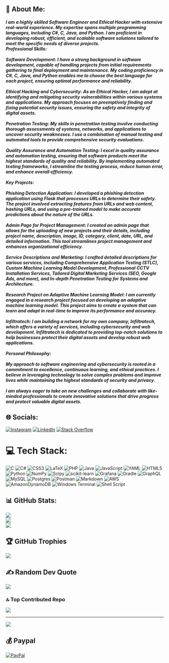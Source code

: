 ## 💫 About Me:
##### I am a highly skilled Software Engineer and Ethical Hacker with extensive real-world experience. My expertise spans multiple programming languages, including C#, C, Java, and Python. I am proficient in developing robust, efficient, and scalable software solutions tailored to meet the specific needs of diverse projects.<br>Professional Skills:<br><br>    Software Development: I have a strong background in software development, capable of handling projects from initial requirements gathering to final deployment and maintenance. My coding proficiency in C#, C, Java, and Python enables me to choose the best language for each project, ensuring optimal performance and reliability.<br><br>    Ethical Hacking and Cybersecurity: As an Ethical Hacker, I am adept at identifying and mitigating security vulnerabilities within various systems and applications. My approach focuses on preemptively finding and fixing potential security issues, ensuring the safety and integrity of digital assets.<br><br>    Penetration Testing: My skills in penetration testing involve conducting thorough assessments of systems, networks, and applications to uncover security weaknesses. I use a combination of manual testing and automated tools to provide comprehensive security evaluations.<br><br>    Quality Assurance and Automation Testing: I excel in quality assurance and automation testing, ensuring that software products meet the highest standards of quality and reliability. By implementing automated testing frameworks, I streamline the testing process, reduce human error, and enhance overall efficiency.<br><br>Key Projects:<br><br>    Phishing Detection Application: I developed a phishing detection application using Flask that processes URLs to determine their safety. The project involved extracting features from URLs and web content, hashing URLs, and using a pre-trained model to make accurate predictions about the nature of the URLs.<br><br>    Admin Page for Project Management: I created an admin page that allows for the uploading of new projects and their details, including project name, description, image, ID, category, client, date, URL, and detailed information. This tool streamlines project management and enhances organizational efficiency.<br><br>    Service Descriptions and Marketing: I crafted detailed descriptions for various services, including Comprehensive Application Testing (STLC), Custom Machine Learning Model Development, Professional CCTV Installation Services, Tailored Digital Marketing Services (SEO, Google Ads, and more), and In-depth Penetration Testing for Systems and Architecture.<br><br>    Research Project on Adaptive Machine Learning Model: I am currently engaged in a research project focused on developing an adaptive machine learning model. This project aims to create a system that can learn and adapt in real-time to improve its performance and accuracy.<br><br>    Infiltratech: I am building a network for my own company, Infiltratech, which offers a variety of services, including cybersecurity and web development. Infiltratech is dedicated to providing top-notch solutions to help businesses protect their digital assets and develop robust web applications.<br><br>Personal Philosophy:<br><br>My approach to software engineering and cybersecurity is rooted in a commitment to excellence, continuous learning, and ethical practices. I believe in leveraging technology to solve complex problems and improve lives while maintaining the highest standards of security and privacy.<br><br>I am always eager to take on new challenges and collaborate with like-minded professionals to create innovative solutions that drive progress and protect valuable digital assets.


## 🌐 Socials:
[![Instagram](https://img.shields.io/badge/Instagram-%23E4405F.svg?logo=Instagram&logoColor=white)](https://instagram.com/https://www.instagram.com/lukan1ko/) [![LinkedIn](https://img.shields.io/badge/LinkedIn-%230077B5.svg?logo=linkedin&logoColor=white)](https://linkedin.com/in/https://www.linkedin.com/in/luka-nikolaisvili-925861187/) [![Stack Overflow](https://img.shields.io/badge/-Stackoverflow-FE7A16?logo=stack-overflow&logoColor=white)](https://stackoverflow.com/users/https://stackoverflow.com/users/26595613/luka-nikolaisvili) 

# 💻 Tech Stack:
![C](https://img.shields.io/badge/c-%2300599C.svg?style=for-the-badge&logo=c&logoColor=white) ![C#](https://img.shields.io/badge/c%23-%23239120.svg?style=for-the-badge&logo=csharp&logoColor=white) ![CSS3](https://img.shields.io/badge/css3-%231572B6.svg?style=for-the-badge&logo=css3&logoColor=white) ![LaTeX](https://img.shields.io/badge/latex-%23008080.svg?style=for-the-badge&logo=latex&logoColor=white) ![PHP](https://img.shields.io/badge/php-%23777BB4.svg?style=for-the-badge&logo=php&logoColor=white) ![Java](https://img.shields.io/badge/java-%23ED8B00.svg?style=for-the-badge&logo=openjdk&logoColor=white) ![JavaScript](https://img.shields.io/badge/javascript-%23323330.svg?style=for-the-badge&logo=javascript&logoColor=%23F7DF1E) ![YAML](https://img.shields.io/badge/yaml-%23ffffff.svg?style=for-the-badge&logo=yaml&logoColor=151515) ![HTML5](https://img.shields.io/badge/html5-%23E34F26.svg?style=for-the-badge&logo=html5&logoColor=white) ![Python](https://img.shields.io/badge/python-3670A0?style=for-the-badge&logo=python&logoColor=ffdd54) ![NumPy](https://img.shields.io/badge/numpy-%23013243.svg?style=for-the-badge&logo=numpy&logoColor=white) ![Scipy](https://img.shields.io/badge/SciPy-%230C55A5.svg?style=for-the-badge&logo=scipy&logoColor=%white) ![scikit-learn](https://img.shields.io/badge/scikit--learn-%23F7931E.svg?style=for-the-badge&logo=scikit-learn&logoColor=white) ![Grafana](https://img.shields.io/badge/grafana-%23F46800.svg?style=for-the-badge&logo=grafana&logoColor=white) ![Gradle](https://img.shields.io/badge/Gradle-02303A.svg?style=for-the-badge&logo=Gradle&logoColor=white) ![GraphQL](https://img.shields.io/badge/-GraphQL-E10098?style=for-the-badge&logo=graphql&logoColor=white) ![MySQL](https://img.shields.io/badge/mysql-4479A1.svg?style=for-the-badge&logo=mysql&logoColor=white) ![Postgres](https://img.shields.io/badge/postgres-%23316192.svg?style=for-the-badge&logo=postgresql&logoColor=white) ![Postman](https://img.shields.io/badge/Postman-FF6C37?style=for-the-badge&logo=postman&logoColor=white) ![Markdown](https://img.shields.io/badge/markdown-%23000000.svg?style=for-the-badge&logo=markdown&logoColor=white) ![AWS](https://img.shields.io/badge/AWS-%23FF9900.svg?style=for-the-badge&logo=amazon-aws&logoColor=white) ![AmazonDynamoDB](https://img.shields.io/badge/Amazon%20DynamoDB-4053D6?style=for-the-badge&logo=Amazon%20DynamoDB&logoColor=white) ![Windows Terminal](https://img.shields.io/badge/Windows%20Terminal-%234D4D4D.svg?style=for-the-badge&logo=windows-terminal&logoColor=white) ![Shell Script](https://img.shields.io/badge/shell_script-%23121011.svg?style=for-the-badge&logo=gnu-bash&logoColor=white)
## 📊 GitHub Stats:
![](https://github-readme-stats.vercel.app/api?username=lukanikolaisvili&theme=default_repocard&hide_border=true&include_all_commits=false&count_private=false)<br/>
![](https://github-readme-streak-stats.herokuapp.com/?user=lukanikolaisvili&theme=default_repocard&hide_border=true)<br/>
![](https://github-readme-stats.vercel.app/api/top-langs/?username=lukanikolaisvili&theme=default_repocard&hide_border=true&include_all_commits=false&count_private=false&layout=compact)

## 🏆 GitHub Trophies
![](https://github-profile-trophy.vercel.app/?username=lukanikolaisvili&theme=dracula&no-frame=false&no-bg=false&margin-w=4)

## ✍️ Random Dev Quote
![](https://quotes-github-readme.vercel.app/api?type=horizontal&theme=radical)

### 🔝 Top Contributed Repo
![](https://github-contributor-stats.vercel.app/api?username=lukanikolaisvili&limit=5&theme=dark&combine_all_yearly_contributions=true)

---
[![](https://visitcount.itsvg.in/api?id=lukanikolaisvili&icon=0&color=1)](https://visitcount.itsvg.in)

  ## 💰 Paypal
  [![PayPal](https://img.shields.io/badge/PayPal-00457C?style=for-the-badge&logo=paypal&logoColor=white)](https://paypal.me/https://paypal.me/LUKANIKOLAISVILI?country.x=CA&locale.x=en_US) 

  
<!-- Proudly created with GPRM ( https://gprm.itsvg.in ) -->

